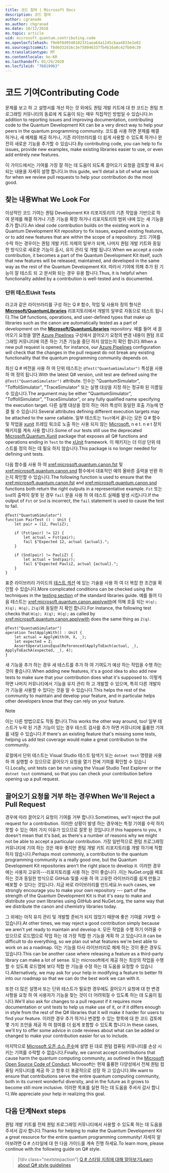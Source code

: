 ```yaml
---
title: 코드 참여 | Microsoft Docs
description: 코드 참여
author: cgranade
ms.author: chgranad
ms.date: 10/12/2018
ms.topic: article
uid: microsoft.quantum.contributing.code
ms.openlocfilehash: f9e0f0d9540102331aea64a1245cbaa4833e1e02
ms.sourcegitcommit: f8d6d32d16c3e758046337fb4b16a8c42fb04c39
ms.translationtype: MT
ms.contentlocale: ko-KR
ms.lasthandoff: 01/29/2020
ms.locfileid: "76819963"
---
```

# <a name="contributing-code"></a><span data-ttu-id="b4b9d-103">코드 기여</span><span class="sxs-lookup"><span data-stu-id="b4b9d-103">Contributing Code</span></span> #

<span data-ttu-id="b4b9d-104">문제를 보고 하 고 설명서를 개선 하는 것 외에도 퀀텀 개발 키트에 대 한 코드는 퀀텀 프로그래밍 커뮤니티의 동료에 게 도움이 되는 매우 직접적인 방법일 수 있습니다.</span><span class="sxs-lookup"><span data-stu-id="b4b9d-104">In addition to reporting issues and improving documentation, contributing code to the Quantum Development Kit can be a very direct way to help your peers in the quantum programming community.</span></span>
<span data-ttu-id="b4b9d-105">코드를 사용 하면 문제를 해결 하거나, 새 예제를 제공 하거나, 기존 라이브러리를 더 쉽게 사용할 수 있도록 하거나 완전히 새로운 기능을 추가할 수 있습니다.</span><span class="sxs-lookup"><span data-stu-id="b4b9d-105">By contributing code, you can help to fix issues, provide new examples, make existing libraries easier to use, or even add entirely new features.</span></span>

<span data-ttu-id="b4b9d-106">이 가이드에서는 기여를 가장 잘 하는 데 도움이 되도록 끌어오기 요청을 검토할 때 표시 되는 내용을 자세히 설명 합니다.</span><span class="sxs-lookup"><span data-stu-id="b4b9d-106">In this guide, we'll detail a bit of what we look for when we review pull requests to help your contribution do the most good.</span></span>

## <a name="what-we-look-for"></a><span data-ttu-id="b4b9d-107">찾는 내용</span><span class="sxs-lookup"><span data-stu-id="b4b9d-107">What We Look For</span></span> ##

<span data-ttu-id="b4b9d-108">이상적인 코드 기여는 퀀텀 Development Kit 리포지토리의 기존 작업을 기반으로 하 여 문제를 해결 하거나 기존 기능을 확장 하거나 리포지토리의 범위 내에 있는 새 기능을 추가 합니다.</span><span class="sxs-lookup"><span data-stu-id="b4b9d-108">An ideal code contribution builds on the existing work in a Quantum Development Kit repository to fix issues, expand existing features, or to add new features that are within the scope of a repository.</span></span>
<span data-ttu-id="b4b9d-109">코드 기여를 수락 하는 경우이는 퀀텀 개발 키트 자체의 일부가 되며, 나머지 퀀텀 개발 키트와 동일한 방식으로 새로운 기능이 출시, 유지 관리 및 개발 됩니다.</span><span class="sxs-lookup"><span data-stu-id="b4b9d-109">When we accept a code contribution, it becomes a part of the Quantum Development Kit itself, such that new features will be released, maintained, and developed in the same way as the rest of the Quantum Development Kit.</span></span>
<span data-ttu-id="b4b9d-110">따라서 기여에 의해 추가 된 기능이 잘 테스트 되 고 문서화 되는 경우 유용 합니다.</span><span class="sxs-lookup"><span data-stu-id="b4b9d-110">Thus, it is helpful when functionality added by a contribution is well-tested and is documented.</span></span>

### <a name="unit-tests"></a><span data-ttu-id="b4b9d-111">단위 테스트</span><span class="sxs-lookup"><span data-stu-id="b4b9d-111">Unit Tests</span></span> ###

<span data-ttu-id="b4b9d-112">라고과 같은 라이브러리를 구성 하는 Q # 함수, 작업 및 사용자 정의 형식은 [**Microsoft/QuantumLibraries**](https://github.com/Microsoft/QuantumLibraries/) 리포지토리에서 개발의 일부로 자동으로 테스트 됩니다.</span><span class="sxs-lookup"><span data-stu-id="b4b9d-112">The Q# functions, operations, and user-defined types that make up libraries such as the canon are automatically tested as a part of development on the [**Microsoft/QuantumLibraries**](https://github.com/Microsoft/QuantumLibraries/) repository.</span></span>
<span data-ttu-id="b4b9d-113">예를 들어 새 끌어오기 요청을 열면 [Azure Pipelines](https://azure.microsoft.com/services/devops/pipelines/) 구성에서 끌어오기 요청의 변경 내용이 퀀텀 프로그래밍 커뮤니티에 의존 하는 기존 기능을 중단 하지 않았는지 확인 합니다.</span><span class="sxs-lookup"><span data-stu-id="b4b9d-113">When a new pull request is opened, for instance, our [Azure Pipelines](https://azure.microsoft.com/services/devops/pipelines/) configuration will check that the changes in the pull request do not break any existing functionality that the quantum programming community depends on.</span></span>

<span data-ttu-id="b4b9d-114">최신 Q # 버전을 사용 하 여 단위 테스트는 `@Test("QuantumSimulator")` 특성을 사용 하 여 정의 됩니다.</span><span class="sxs-lookup"><span data-stu-id="b4b9d-114">With the latest Q# version, unit test are defined using the `@Test("QuantumSimulator")` attribute.</span></span> <span data-ttu-id="b4b9d-115">인수는 "QuantumSimulator", "ToffoliSimulator", "TraceSimulator" 또는 실행 대상을 지정 하는 정규화 된 이름일 수 있습니다.</span><span class="sxs-lookup"><span data-stu-id="b4b9d-115">The argument may be either "QuantumSimulator", "ToffoliSimulator", "TraceSimulator", or any fully qualified name specifying the execution target.</span></span> <span data-ttu-id="b4b9d-116">다른 실행 대상을 정의 하는 여러 특성이 동일한 호출 가능에 연결 될 수 있습니다.</span><span class="sxs-lookup"><span data-stu-id="b4b9d-116">Several attributes defining different execution targets may be attached to the same callable.</span></span> <span data-ttu-id="b4b9d-117">일부 테스트는 `Test`에서 끝나는 모든 Q # 함수 및 작업을 [xunit](https://xunit.github.io/) 프레임 워크로 노출 하는 사용 되지 않는 [Microsoft.](https://www.nuget.org/packages/Microsoft.Quantum.Xunit/) n e t. n e t 장치 패키지를 계속 사용 합니다.</span><span class="sxs-lookup"><span data-stu-id="b4b9d-117">Some of our tests still use the deprecated [Microsoft.Quantum.Xunit](https://www.nuget.org/packages/Microsoft.Quantum.Xunit/) package that exposes all Q# functions and operations ending in `Test` to the [xUnit](https://xunit.github.io/) framework.</span></span> <span data-ttu-id="b4b9d-118">이 패키지는 더 이상 단위 테스트를 정의 하는 데 필요 하지 않습니다.</span><span class="sxs-lookup"><span data-stu-id="b4b9d-118">This package is no longer needed for defining unit tests.</span></span> 

<span data-ttu-id="b4b9d-119">다음 함수를 사용 하 여 <xref:microsoft.quantum.canon.fst> 및 <xref:microsoft.quantum.canon.snd> 함수에서 대표적인 예의 올바른 출력을 반환 하는지 확인할 수 있습니다.</span><span class="sxs-lookup"><span data-stu-id="b4b9d-119">The following function is used to ensure that the <xref:microsoft.quantum.canon.fst> and <xref:microsoft.quantum.canon.snd> functions both return the right outputs in a representative example.</span></span>
<span data-ttu-id="b4b9d-120">`Fst` 또는 `Snd`의 출력이 잘못 된 경우 `fail` 문을 사용 하 여 테스트 실패를 발생 시킵니다.</span><span class="sxs-lookup"><span data-stu-id="b4b9d-120">If the output of `Fst` or `Snd` is incorrect, the `fail` statement is used to cause the test to fail.</span></span>

```qsharp
@Test("QuantumSimulator")
function PairTest () : Unit {
    let pair = (12, PauliZ);

    if (Fst(pair) != 12) {
        let actual = Fst(pair);
        fail $"Expected 12, actual {actual}.";
    }

    if (Snd(pair) != PauliZ) {
        let actual = Snd(pair);
        fail $"Expected PauliZ, actual {actual}.";
    }
}
```

<span data-ttu-id="b4b9d-121">표준 라이브러리 가이드의 [테스트 섹션](xref:microsoft.quantum.libraries.diagnostics) 에 있는 기술을 사용 하 여 더 복잡 한 조건을 확인할 수 있습니다.</span><span class="sxs-lookup"><span data-stu-id="b4b9d-121">More complicated conditions can be checked using the techniques in the [testing section](xref:microsoft.quantum.libraries.diagnostics) of the standard libraries guide.</span></span>
<span data-ttu-id="b4b9d-122">예를 들어 다음 테스트는 <xref:microsoft.quantum.canon.applywith>에 의해 호출 되는 `H(q); X(q); H(q);` `Z(q)`와 동일한 지 확인 합니다.</span><span class="sxs-lookup"><span data-stu-id="b4b9d-122">For instance, the following test checks that `H(q); X(q); H(q);` as called by <xref:microsoft.quantum.canon.applywith> does the same thing as `Z(q)`.</span></span>

```qsharp
@Test("QuantumSimulator")
operation TestApplyWith() : Unit {
    let actual = ApplyWith(H, X, _);
    let expected = Z;
    AssertOperationsEqualReferenced(ApplyToEach(actual, _), ApplyToEachA(expected, _), 4);
}
```

<span data-ttu-id="b4b9d-123">새 기능을 추가 하는 경우 새 테스트를 추가 하 여 기여도가 예상 하는 작업을 수행 하는 것이 좋습니다.</span><span class="sxs-lookup"><span data-stu-id="b4b9d-123">When adding new features, it's a good idea to also add new tests to make sure that your contribution does what it's supposed to.</span></span>
<span data-ttu-id="b4b9d-124">이렇게 하면 나머지 커뮤니티에서 기능을 유지 관리 하 고 개발할 수 있으며, 특히 다른 개발자가 기능을 사용할 수 있다는 것을 알 수 있습니다.</span><span class="sxs-lookup"><span data-stu-id="b4b9d-124">This helps the rest of the community to maintain and develop your feature, and in particular helps other developers know that they can rely on your feature.</span></span>

> [!NOTE]
> <span data-ttu-id="b4b9d-125">이는 다른 방법으로도 작동 합니다.</span><span class="sxs-lookup"><span data-stu-id="b4b9d-125">This works the other way around, too!</span></span>
> <span data-ttu-id="b4b9d-126">일부 테스트가 누락 된 기존 기능이 있는 경우 테스트 검사를 추가 하면 커뮤니티에 훌륭한 기여를 내릴 수 있습니다.</span><span class="sxs-lookup"><span data-stu-id="b4b9d-126">If there's an existing feature that's missing some tests, helping us add test coverage would make a great contribution to the community.</span></span>

<span data-ttu-id="b4b9d-127">로컬에서 단위 테스트는 Visual Studio 테스트 탐색기 또는 `dotnet test` 명령을 사용 하 여 실행할 수 있으므로 끌어오기 요청을 열기 전에 기여를 확인할 수 있습니다.</span><span class="sxs-lookup"><span data-stu-id="b4b9d-127">Locally, unit tests can be run using the Visual Studio Test Explorer or the `dotnet test` command, so that you can check your contribution before opening up a pull request.</span></span>

<!-- TODO:
### Comments and Documentation ###

### Citations and References ### -->

## <a name="when-well-reject-a-pull-request"></a><span data-ttu-id="b4b9d-128">끌어오기 요청을 거부 하는 경우</span><span class="sxs-lookup"><span data-stu-id="b4b9d-128">When We'll Reject a Pull Request</span></span> ##

<span data-ttu-id="b4b9d-129">경우에 따라 끌어오기 요청이 기여를 거부 합니다.</span><span class="sxs-lookup"><span data-stu-id="b4b9d-129">Sometimes, we'll reject the pull request for a contribution.</span></span>
<span data-ttu-id="b4b9d-130">이러한 상황이 발생 하는 경우에는 특정 기여를 수락 하지 못할 수 있는 여러 가지 이유가 있으므로 잘못 된 것입니다.</span><span class="sxs-lookup"><span data-stu-id="b4b9d-130">If this happens to you, it doesn't mean that it's bad, as there's a number of reasons why we might not be able to accept a particular contribution.</span></span>
<span data-ttu-id="b4b9d-131">가장 일반적으로 퀀텀 프로그래밍 커뮤니티에 기여 하는 것은 매우 좋지만 퀀텀 개발 키트 리포지토리를 개발 하기에 적합 하지 않습니다.</span><span class="sxs-lookup"><span data-stu-id="b4b9d-131">Perhaps most commonly, a contribution to the quantum programming community is a really good one, but the Quantum Development Kit repositories aren't the right place to develop it.</span></span>
<span data-ttu-id="b4b9d-132">이러한 경우에는 사용자 고유의---리포지토리를 사용 하는 것이 좋습니다 .이는 NuGet.org을 배포 하는 것과 동일한 방식으로 GitHub 및를 사용 하 여 고유한 라이브러리를 쉽게 만들고 배포할 수 있다는 것입니다. 지금 바로 라이브러리를 만드세요.</span><span class="sxs-lookup"><span data-stu-id="b4b9d-132">In such cases, we strongly encourage you to make your own repository --- part of the strength of the Quantum Development Kit is that it's easy to make and distribute your own libraries using GitHub and NuGet.org, the same way that we distribute the canon and chemistry libraries today.</span></span>

<span data-ttu-id="b4b9d-133">그 외에는 아직 유지 관리 및 개발할 준비가 되지 않았기 때문에 좋은 기여를 거부할 수 있습니다.</span><span class="sxs-lookup"><span data-stu-id="b4b9d-133">At other times, we may reject a good contribution simply because we aren't yet ready to maintain and develop it.</span></span>
<span data-ttu-id="b4b9d-134">모든 작업을 수행 하기 어려울 수 있으므로 로드맵으로 작업 하는 데 가장 적합 한 기능을 계획 하 고 있습니다.</span><span class="sxs-lookup"><span data-stu-id="b4b9d-134">It can be difficult to do everything, so we plan out what features we're best able to work on as a roadmap.</span></span>
<span data-ttu-id="b4b9d-135">이는 기능을 타사 라이브러리로 해제 하는 것이 좋은 경우도 있습니다.</span><span class="sxs-lookup"><span data-stu-id="b4b9d-135">This can be another case where releasing a feature as a third-party library can make a lot of sense.</span></span>
<span data-ttu-id="b4b9d-136">또는 microsoft에서 제공 하는 최상의 작업을 수행할 수 있도록 로드맵에 보다 적합 한 기능을 수정 하는 데 도움을 요청할 수 있습니다.</span><span class="sxs-lookup"><span data-stu-id="b4b9d-136">Alternatively, we may ask for your help in modifying a feature to better fit into our roadmap so that we can do the best work we can with it.</span></span>

<span data-ttu-id="b4b9d-137">또한 더 많은 설명서 또는 단위 테스트가 필요한 경우에도 끌어오기 요청에 대 한 변경 사항을 요청 하 여 사용자가 기능을 찾는 것이 더 어려워질 수 있도록 하는 데 도움이 됩니다.</span><span class="sxs-lookup"><span data-stu-id="b4b9d-137">We'll also ask for changes to a pull request if it requires more documentation or unit tests to help us make use of it, or if it differs enough in style from the rest of the Q# libraries that it will make it harder for users to find your feature.</span></span>
<span data-ttu-id="b4b9d-138">이러한 경우 추가 하거나 변경할 수 있는 항목에 대 한 코드 검토에 몇 가지 조언을 제공 하 여 참여를 더 쉽게 포함할 수 있도록 합니다.</span><span class="sxs-lookup"><span data-stu-id="b4b9d-138">In these cases, we'll try to offer some advice in code reviews about what can be added or changed to make your contribution easier for us to include.</span></span>

<span data-ttu-id="b4b9d-139">마지막으로 [Microsoft 오픈 소스 준수](https://opensource.microsoft.com/codeofconduct/)에 설명 된 대로 퀀텀 컴퓨팅 커뮤니티를 손상 시키는 기여를 수락할 수 없습니다.</span><span class="sxs-lookup"><span data-stu-id="b4b9d-139">Finally, we cannot accept contributions that cause harm the quantum computing community, as outlined in the [Microsoft Open Source Code of Conduct](https://opensource.microsoft.com/codeofconduct/).</span></span>
<span data-ttu-id="b4b9d-140">Microsoft는 현재 훌륭한 다양성에서 전체 퀀텀 컴퓨팅 커뮤니티를 제공 하 고 향후 더 포괄적으로 성장 하 고 있습니다.</span><span class="sxs-lookup"><span data-stu-id="b4b9d-140">We want to ensure that contributions serve the entire quantum computing community, both in its current wonderful diversity, and in the future as it grows to become still more inclusive.</span></span>
<span data-ttu-id="b4b9d-141">이러한 목표를 실현 하는 데 도움을 주셔서 감사 합니다.</span><span class="sxs-lookup"><span data-stu-id="b4b9d-141">We appreciate your help in realizing this goal.</span></span>

## <a name="next-steps"></a><span data-ttu-id="b4b9d-142">다음 단계</span><span class="sxs-lookup"><span data-stu-id="b4b9d-142">Next steps</span></span> ##

<span data-ttu-id="b4b9d-143">퀀텀 개발 키트를 전체 퀀텀 프로그래밍 커뮤니티에서 사용할 수 있도록 하는 데 도움을 주셔서 감사 합니다.</span><span class="sxs-lookup"><span data-stu-id="b4b9d-143">Thanks for helping to make the Quantum Development Kit a great resource for the entire quantum programming community!</span></span>
<span data-ttu-id="b4b9d-144">자세히 알아보려면 Q # 스타일에 대 한 다음 가이드를 계속 진행 하세요.</span><span class="sxs-lookup"><span data-stu-id="b4b9d-144">To learn more, please continue with the following guide on Q# style.</span></span>

> [!div class="nextstepaction"]
> [<span data-ttu-id="b4b9d-145">Q # 스타일 지침에 대해 알아보기</span><span class="sxs-lookup"><span data-stu-id="b4b9d-145">Learn about Q# style guidelines</span></span>](xref:microsoft.quantum.contributing.style)
